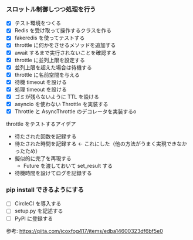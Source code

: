 ### スロットル制御しつつ処理を行う

- [x] テスト環境をつくる
- [x] Redis を受け取って操作するクラスを作る
- [x] fakeredis を使ってテストする
- [x] throttle に何かをさせるメソッドを追加する
- [x] await するまで実行されないことを確認する
- [x] throttle に並列上限を設定する
- [x] 並列上限を超えた場合は待機する
- [x] throttle に名前空間を与える
- [x] 待機 timeout を設ける
- [x] 処理 timeout を設ける
- [x] ゴミが残らないように TTL を設ける
- [x] asyncio を使わない Throttle を実装する
- [x] Throttle と AsyncThrottle のデコレータを実装するo

throttle をテストするアイデア
- 待たされた回数を記録する
- 待たされた時間を記録する ← これにした（他の方法がうまく実現できなかったため）
- 擬似的に完了を再現する
    - Future を渡しておいて set_result する
- 待機時間を設けてログを記録する

### pip install できるようにする

- [ ] CircleCI を導入する
- [ ] setup.py を記述する
- [ ] PyPI に登録する

参考: https://qiita.com/icoxfog417/items/edba14600323df6bf5e0

